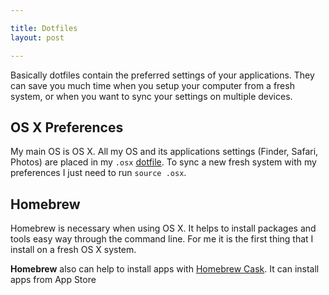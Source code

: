 ```yaml
---

title: Dotfiles
layout: post

---
```


Basically dotfiles contain the preferred settings of your applications. They can save you much time when you setup your 
computer from a fresh system, or when you want to sync your settings on multiple devices.

## OS X Preferences

My main OS is OS X. All my OS and its applications settings (Finder, Safari, Photos) are placed in my `.osx` 
[dotfile](https://github.com/seregazhuk/dotfiles/blob/master/.osx). To sync a new fresh system with 
my preferences I just need to run `source .osx`.

## Homebrew

Homebrew is necessary when using OS X. It helps to install packages and tools easy way through the command line. 
For me it is the first thing that I install on a fresh OS X system.

**Homebrew** also can help to install apps with [Homebrew Cask](https://caskroom.github.io). It can install apps from App Store
